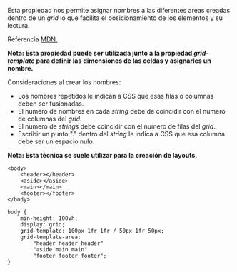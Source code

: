 Esta propiedad nos permite asignar nombres a las diferentes areas creadas dentro de un *grid* lo que facilita el posicionamiento de los elementos y su lectura.

Referencia [MDN.](https://developer.mozilla.org/en-US/docs/Web/CSS/grid-template-areas)

**Nota: Esta propiedad puede ser utilizada junto a la propiedad *grid-template* para definir las dimensiones de las celdas y asignarles un nombre.**

Consideraciones al crear los nombres:

- Los nombres repetidos le indican a CSS que esas filas o columnas deben ser fusionadas.
- El numero de nombres en cada *string* debe de coincidir con el numero de columnas del *grid*.
- El numero de *strings* debe coincidir con el numero de filas del *grid*.
- Escribir un punto "." dentro del *string* le indica a CSS que esa columna debe ser un espacio nulo.

**Nota: Esta técnica se suele utilizar para la creación de layouts.**

```
<body>
	<header></header>
	<aside></aside>
	<main></main>
	<footer></footer>
</body>
```

```
body {
	min-height: 100vh;
	display: grid;
	grid-template: 100px 1fr 1fr / 50px 1fr 50px;
	grid-template-area: 
		"header header header"
		"aside main main"
		"footer footer footer";
}
```